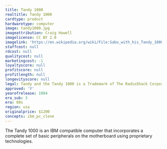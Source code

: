 ```yaml
---
title: Tandy 1000
realtitle: Tandy 1000
cardtype: product
hardwaretype: computer
image: tandy1000.jpg
imageattribution: Craig Howell
imagelicense: CC BY 2.0
imagelink: 'https://en.wikipedia.org/wiki/File:Sabu_with_his_Tandy_1000_Computer.jpg'
staffcost: null
rdcost: null
qualitycost: null
marketingcost: -1
loyaltyscore: null
profitscore: null
profitlength: null
longevityscore: null
legal: Tandy and the Tandy 1000 is a Trademark of The RadioShack Corporation
approved: 'Y'
yearofrelease: 1984
era_sub: 3
era: 80s
region: usa
originalprice: $1200
concepts: ibm_pc_clone
---
```


The Tandy 1000 is an IBM compatible computer that incorporates a complete set of basic peripherals on the motherboard using proprietary technologies.
